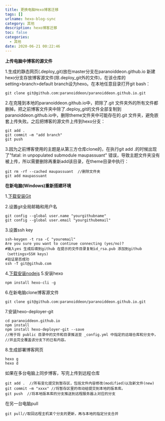 ```yaml
---
title: 更换电脑Hexo博客迁移
tags: []
urlname: hexo-blog-sync
category: 其他
description: hexo博客迁移
toc: false
categories:
  - 其他
date: 2020-06-21 00:22:46
---
```



**上传电脑中博客的源文件**

1.生成的静态网页(.deploy_git)放在master分支在paranoiddeon.github.io 新建hexo分支存放博客源文件(除.deploy_git外的文件)，在该仓库的setting>branch>default branch设为hexo。在本地任意目录打开git bash：

```git
git clone git@github.com:paranoiddeon/paranoiddeon.github.io.git
```

2.在克隆到本地的paranoiddeon.github.io中，把除了.git 文件夹外的所有文件都删掉。把之前博客文件夹中除了.deploy_git的文件全部复制到paranoiddeon.github.io中，删除theme文件夹中可能存在的.git 文件夹，避免嵌套上传失败。之后把博客的源文件上传到hexo分支：

```text
git add .
git commit –m "add branch"
git push
```

3.因为之前博客使用的主题是从第三方仓库clone的，在执行git add .的时候出现了"fatal: in unpopulated submodule maupassuant" 错误，导致主题文件夹没有被上传，所以需要删除再重新add该目录，在theme目录中执行：

```
git rm -rf --cached maupassuant  //删除文件夹
git add maupassuant
```



**在新电脑(Windows)重新搭建环境**

1.[下载安装Git](https://gitforwindows.org/)

2.设置git全局邮箱和用户名

```text
git config --global user.name "yourgithubname"
git config --global user.email "yourgithubemail"
```

3.设置ssh key

```text
ssh-keygen -t rsa -C "youremail"
Are you sure you want to continue connecting (yes/no)? 
#输入yes 生成后填到github 在提示的文件目录复制id_rsa.pub 添加到github（settings>SSH keys)
#验证是否成功
ssh -T git@github.com
```

4.[下载安装nodejs](https://nodejs.org/en/download/ )
5.安装hexo
```text
npm install hexo-cli -g
```
6.在新电脑clone博客源文件
```text
git clone git@github.com:paranoiddeon/paranoiddeon.github.io.git
```
7.安装hexo-deployer-git

```text
cd paranoiddeon.github.io
npm install
npm install hexo-deployer-git --save
//用于将 public 目录中的文件和目录推送至 _config.yml 中指定的远端仓库和分支中，
//并且完全覆盖该分支下的已有内容。
```
8.生成部署博客网页

```text
hexo g
hexo d
```

如果在多台电脑上同步博客，写完上传到远程仓库
```text
git add .  //所有变化提交到暂存区，包括文件内容修改(modified)以及新文件(new)
git commit –m "xxxx" //将暂存区里的改动给提交到本地的版本库。
git push  //将本地版本库的分支推送到远程服务器上对应的分支
```
在另一台电脑pull
```text
git pull//取回远程主机某个分支的更新，再与本地的指定分支合并
```